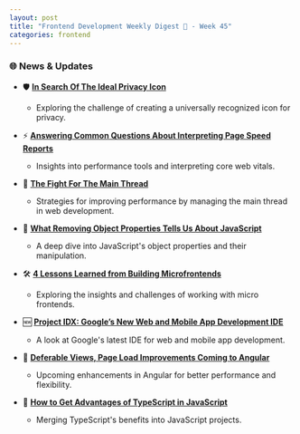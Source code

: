 ```yaml
---
layout: post
title: "Frontend Development Weekly Digest 🌸 - Week 45"
categories: frontend
---
```


### 🌐 News & Updates

- 🛡️ [**In Search Of The Ideal Privacy Icon**](https://www.smashingmagazine.com/2023/11/search-ideal-privacy-icon/)
  - Exploring the challenge of creating a universally recognized icon for privacy.

- ⚡ [**Answering Common Questions About Interpreting Page Speed Reports**](https://www.smashingmagazine.com/2023/10/answering-questions-interpreting-page-speed-reports/)
  - Insights into performance tools and interpreting core web vitals.

- 🚀 [**The Fight For The Main Thread**](https://www.smashingmagazine.com/2023/10/speedcurve-fight-main-thread/)
  - Strategies for improving performance by managing the main thread in web development.

- 📜 [**What Removing Object Properties Tells Us About JavaScript**](https://www.smashingmagazine.com/2023/10/removing-object-properties-javascript/)
  - A deep dive into JavaScript's object properties and their manipulation.

- 🛠️ [**4 Lessons Learned from Building Microfrontends**](https://thenewstack.io/4-lessons-learned-from-building-microfrontends/)
  - Exploring the insights and challenges of working with micro frontends.

- 🆕 [**Project IDX: Google’s New Web and Mobile App Development IDE**](https://thenewstack.io/project-idx-googles-new-web-and-mobile-app-development-ide/)
  - A look at Google's latest IDE for web and mobile app development.

- 🔧 [**Deferable Views, Page Load Improvements Coming to Angular**](https://thenewstack.io/deferable-views-page-load-improvements-coming-to-angular/)
  - Upcoming enhancements in Angular for better performance and flexibility.

- 🌟 [**How to Get Advantages of TypeScript in JavaScript**](https://thenewstack.io/how-to-get-advantages-of-typescript-in-javascript/)
  - Merging TypeScript's benefits into JavaScript projects.
